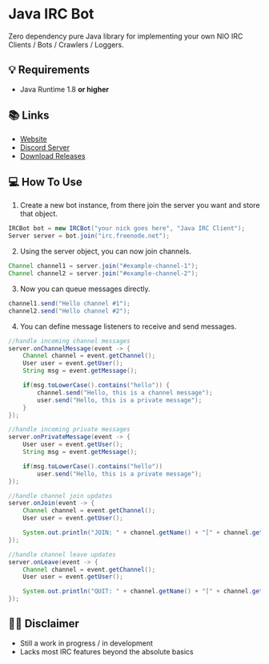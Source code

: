 # Java IRC Bot
Zero dependency pure Java library for implementing your own NIO IRC Clients / Bots / Crawlers / Loggers.

## 💡 Requirements
+ Java Runtime 1.8 **or higher**

<!--
## How To Add As Library
Add it as a maven dependency or just [download the latest release](https://github.com/Konloch/JavaIRCBot/releases).
```xml
<dependency>
  <groupId>com.konloch</groupId>
  <artifactId>IRCBot</artifactId>
  <version>1.0.0</version>
</dependency>
```

--->
## 📚 Links
* [Website](https://konloch.com/JavaIRCBot/)
* [Discord Server](https://discord.gg/aexsYpfMEf)
* [Download Releases](https://konloch.com/JavaIRCBot/releases)

## 💻 How To Use

1) Create a new bot instance, from there join the server you want and store that object.
```java
IRCBot bot = new IRCBot("your nick goes here", "Java IRC Client");
Server server = bot.join("irc.freenode.net");
```

2) Using the server object, you can now join channels.
```java
Channel channel1 = server.join("#example-channel-1");
Channel channel2 = server.join("#example-channel-2");
```

3) Now you can queue messages directly.
```java
channel1.send("Hello channel #1");
channel2.send("Hello channel #2");
```

4) You can define message listeners to receive and send messages.
```java
//handle incoming channel messages
server.onChannelMessage(event -> {
	Channel channel = event.getChannel();
	User user = event.getUser();
	String msg = event.getMessage();

	if(msg.toLowerCase().contains("hello")) {
		channel.send("Hello, this is a channel message");
		user.send("Hello, this is a private message");
	}
});

//handle incoming private messages
server.onPrivateMessage(event -> {
	User user = event.getUser();
	String msg = event.getMessage();

	if(msg.toLowerCase().contains("hello"))
		user.send("Hello, this is a private message");
});

//handle channel join updates
server.onJoin(event -> {
	Channel channel = event.getChannel();
	User user = event.getUser();

	System.out.println("JOIN: " + channel.getName() + "[" + channel.getUsers().size() + "] " + user.getNickname());
});

//handle channel leave updates
server.onLeave(event -> {
	Channel channel = event.getChannel();
	User user = event.getUser();

	System.out.println("QUIT: " + channel.getName() + "[" + channel.getUsers().size() + "] " + user.getNickname());
});
```

## 👨‍💻 Disclaimer
+ Still a work in progress / in development
+ Lacks most IRC features beyond the absolute basics